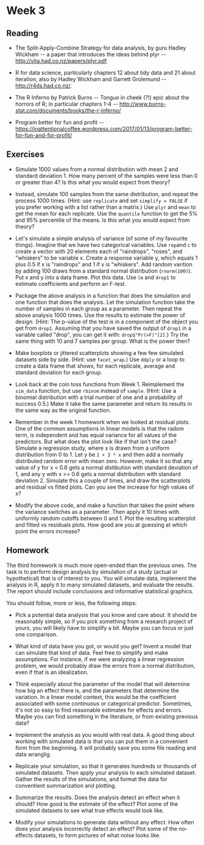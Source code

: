 # Week 3

## Reading

* The Split-Apply-Combine Strategy for data analysis, by guru Hadley Wickham -- a paper that introduces the ideas behind plyr -- <http://vita.had.co.nz/papers/plyr.pdf>

* R for data science, particularly chapters 12 about tidy data and 21 about iteration, also by Hadley Wickham and Garrett Grolemund -- <http://r4ds.had.co.nz/>.

* The R Inferno by Patrick Burns -- Tongue in cheek (?!) epic about the horrors of R; in particular chapters 1-4 -- <http://www.burns-stat.com/documents/books/the-r-inferno/>

* Program better for fun and profit -- <https://inattentionalcoffee.wordpress.com/2017/01/13/program-better-for-fun-and-for-profit/>


## Exercises

* Simulate 1000 values from a normal distribution with mean 2 and standard deviation 1. How many percent of the samples were less than 0 or greater than 4? Is this what you would expect from theory?

* Instead, simulate 100 samples from the same distribution, and repeat the process 1000 times. (Hint: use `replicate` and set `simplify = FALSE` if you prefer working with a list rather than a matrix.) Use `plyr` and `mean` to get the mean for each replicate. Use the `quantile` function to get the 5% and 95% percentile of the means. Is this what you would expect from theory?

* Let's simulate a simple analysis of variance (of some of my favourite things). Imagine that we have two categorical variables. Use `rep`and `c` to create a vector with 20 elements each of "raindrops", "roses", and "whiskers" to be variable x. Create a response variable y, which equals 1 plus 0.5 if x is "raindrops" and 1 if x is "whiskers". Add random varition by adding 100 draws from a standard normal distribution (`rnorm(100)`). Put x and y into a data frame. Plot this data. Use `lm` and `drop1` to estimate coefficients and perform an F-test.

* Package the above analysis in a function that does the simulation and one function that does the analysis. Let the simulation function take the number of samples in each group as a parameter. Then repeat the above analysis 1000 times. Use the results to estimate the power of design. (Hint: The p-value of the test is in a component of the object you get from `drop1`. Assuming that you have saved the output of `drop1` in a variable called "drop", you can get it with: `drop$"Pr(>F)"[2]`.) Try the same thing with 10 and 7 samples per group. What is the power then?

* Make boxplots or jittered scatterplots showing a few few simulated datasets side by side. (Hint: use `facet_wrap`.) Use `ddply` or a loop to create a data frame that shows, for each replicate, average and standard deviation for each group.

* Look back at the coin toss functions from Week 1. Reimplement the `sim_data` function, but use `rbinom` instead of `sample`. (Hint: Use a binomial distribution with a trial number of one and a probability of success 0.5.) Make it take the same parameter and return its results in the same way as the original function.

* Remember in the week 1 homework when we looked at residual plots. One of the common assumptions in linear models is that the radom term, is independent and has equal variance for all values of the predictors. But what does the plot look like if that isn't the case? Simulate a regression study, where x is drawn from a uniform distribution from 0 to 1. Let y be `1 + 3 * x` and then add a normally distributed random error with mean zero. However, make it so that any value of y for x < 0.6 gets a normal distibution with standard deviation of 1, and any y with x >= 0.6 gets a normal distribution with standard deviation 2. Simulate this a couple of times, and draw the scatterplots and residual vs fitted plots. Can you see the increase for high values of x? 

* Modify the above code, and make a function that takes the point where the variance switches as a parameter. Then apply it 10 times with uniformly random cutoffs between 0 and 1. Plot the resulting scatterplot and fitted vs residuals plots. How good are you at guessing at which point the errors increase?



## Homework

The third homework is much more open-ended than the previous ones. The task is to perform design analysis by simulation of a study (actual or hypothetical) that is of interest to you. You will simulate data, implement the analysis in R, apply it to many simulated datasets, and evaluate the results. The report should include conclusions and informative statistical graphics.

You should follow, more or less, the following steps:

* Pick a potential data analysis that you know and care about. It should be reasonably simple, so if you pick something from a research project of yours, you will likely have to simplify a bit. Maybe you can focus or just one comparison.

* What kind of data have you got, or would you get? Invent a model that can simulate that kind of data. Feel free to simplify and make assumptions. For instance, if we were analyzing a linear regression problem, we would probably draw the errors from a normal distribution, even if that is an idealization.

* Think especially about the parameter of the model that will determine how big an effect there is, and the parameters that determine the variation. In a linear model context, this would be the coefficient associated with some continuous or categorical predictor. Sometimes, it's not so easy to find reasonable estimates for effects and errors. Maybe you can find something in the literature, or from existing previous data?

* Implement the analysis as you would with real data. A good thing about working with simulated data is that you can put them in a convenient form from the beginning. It will probably save you some file reading and data wranglig.

* Replicate your simulation, so that it generates hundreds or thousands of simulated datasets. Then apply your analysis to each simulated dataset. Gather the results of the simulations, and format the data for conventient summarization and plotting.

* Summarize the results. Does the analysis detect an effect when it should? How good is the estimate of the effect? Plot some of the simulated datasets to see what true effects would look like.

* Modify your simulations to generate data without any effect. How often does your analysis incorrectly detect an effect? Plot some of the no-effects datasets, to form pictures of what noise looks like.
